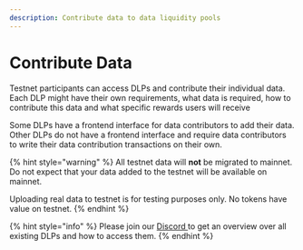 ```yaml
---
description: Contribute data to data liquidity pools
---
```


# Contribute Data

Testnet participants can access DLPs and contribute their individual data. Each DLP might have their own requirements, what data is required, how to contribute this data and what specific rewards users will receive

Some DLPs have a frontend interface for data contributors to add their data. Other DLPs do not have a frontend interface and require data contributors to write their data contribution transactions on their own.&#x20;

{% hint style="warning" %}
All testnet data will **not** be migrated to mainnet. Do not expect that your data added to the testnet will be available on mainnet.

Uploading real data to testnet is for testing purposes only. No tokens have value on testnet.&#x20;
{% endhint %}

{% hint style="info" %}
Please join our [Discord ](https://discord.gg/xfGrYrjw)to get an overview over all existing DLPs and how to access them.
{% endhint %}
